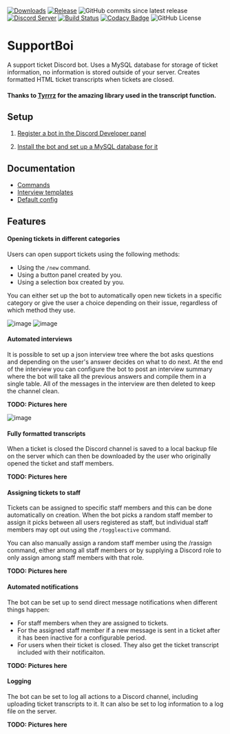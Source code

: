 [![Downloads](https://img.shields.io/github/downloads/KarlOfDuty/SupportBoi/total.svg)](https://github.com/KarlOfDuty/SupportBoi/releases) [![Release](https://img.shields.io/github/release/KarlofDuty/SupportBoi.svg)](https://github.com/KarlOfDuty/SupportBoi/releases) ![GitHub commits since latest release](https://img.shields.io/github/commits-since/karlofduty/supportboi/latest) [![Discord Server](https://img.shields.io/discord/430468637183442945.svg?label=discord)](https://discord.gg/C5qMvkj) [![Build Status](https://jenkins.karlofduty.com/job/DiscordBots/job/SupportBoi/job/main/badge/icon)](https://jenkins.karlofduty.com/blue/organizations/jenkins/DiscordBots%2FSupportBoi/activity) [![Codacy Badge](https://app.codacy.com/project/badge/Grade/756c69228dba49d78556fc464275e141)](https://app.codacy.com/gh/KarlOfDuty/SupportBoi/dashboard) ![GitHub License](https://img.shields.io/github/license/karlofduty/supportboi)
# SupportBoi

A support ticket Discord bot. Uses a MySQL database for storage of ticket information, no information is stored outside of your server. Creates formatted HTML ticket transcripts when tickets are closed.

#### Thanks to [Tyrrrz](https://github.com/Tyrrrz/DiscordChatExporter) for the amazing library used in the transcript function.

## Setup

1. [Register a bot in the Discord Developer panel](docs/RegisterBotApplication.md)

2. [Install the bot and set up a MySQL database for it](docs/Installation.md)

## Documentation

- [Commands](./docs/Commands.md)
- [Interview templates](./docs/InterviewTemplates.md)
- [Default config](./default_config.yml)

## Features

#### Opening tickets in different categories

Users can open support tickets using the following methods:
- Using the `/new` command.
- Using a button panel created by you.
- Using a selection box created by you.

You can either set up the bot to automatically open new tickets in a specific category or give the user a choice depending on their issue, regardless of which method they use.

![image](https://github.com/user-attachments/assets/318067b6-37ac-433f-885a-975aa2fd4e7c) ![image](https://github.com/user-attachments/assets/1f27ecf7-91cc-4f28-ae9d-c26b7fec4241)


#### Automated interviews

It is possible to set up a json interview tree where the bot asks questions and depending on the user's answer decides on what to do next. At the end of the interview you can configure the bot to post an interview summary where the bot will take all the previous answers and compile them in a single table. All of the messages in the interview are then deleted to keep the channel clean.

**TODO: Pictures here**

![image](https://github.com/user-attachments/assets/e0f872be-bbec-436c-9e04-f28e9e6013aa)


#### Fully formatted transcripts

When a ticket is closed the Discord channel is saved to a local backup file on the server which can then be downloaded by the user who originally opened the ticket and staff members.

**TODO: Pictures here**

#### Assigning tickets to staff

Tickets can be assigned to specific staff members and this can be done automatically on creation. When the bot picks a random staff member to assign it picks between all users registered as staff, but individual staff members may opt out using the `/toggleactive` command.

You can also manually assign a random staff member using the /rassign command, either among all staff members or by supplying a Discord role to only assign among staff members with that role.

**TODO: Pictures here**

#### Automated notifications

The bot can be set up to send direct message notifications when different things happen:
- For staff members when they are assigned to tickets.
- For the assigned staff member if a new message is sent in a ticket after it has been inactive for a configurable period.
- For users when their ticket is closed. They also get the ticket transcript included with their notificaiton.

**TODO: Pictures here**

#### Logging

The bot can be set to log all actions to a Discord channel, including uploading ticket transcripts to it. It can also be set to log information to a log file on the server.

**TODO: Pictures here**
